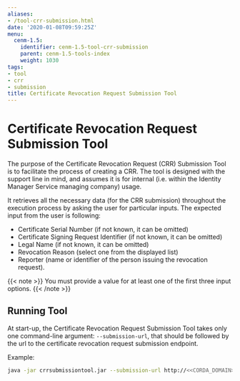 ```yaml
---
aliases:
- /tool-crr-submission.html
date: '2020-01-08T09:59:25Z'
menu:
  cenm-1.5:
    identifier: cenm-1.5-tool-crr-submission
    parent: cenm-1.5-tools-index
    weight: 1030
tags:
- tool
- crr
- submission
title: Certificate Revocation Request Submission Tool
---
```



# Certificate Revocation Request Submission Tool

The purpose of the Certificate Revocation Request (CRR) Submission Tool is to facilitate the process of creating a CRR.
The tool is designed with the support line in mind, and assumes it is for internal (i.e. within the Identity Manager Service managing company) usage.

It retrieves all the necessary data (for the CRR submission) throughout the execution process by asking the user for particular inputs.
The expected input from the user is following:


* Certificate Serial Number (if not known, it can be omitted)
* Certificate Signing Request Identifier (if not known, it can be omitted)
* Legal Name (if not known, it can be omitted)
* Revocation Reason (select one from the displayed list)
* Reporter (name or identifier of the person issuing the revocation request).

{{< note >}} You must provide a value for at least one of the first three input options. {{< /note >}}


## Running Tool

At start-up, the Certificate Revocation Request Submission Tool takes only one command-line argument: `--submission-url`,
that should be followed by the url to the certificate revocation request submission endpoint.

Example:

```bash
java -jar crrsubmissiontool.jar --submission-url http://<<CORDA_DOMAIN>>/certificate-revocation-request
```
